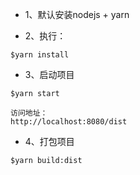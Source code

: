 *  1、默认安装nodejs + yarn

*  2、执行：

```install
$yarn install
```

*  3、启动项目

```start
$yarn start

访问地址：
http://localhost:8080/dist
```

*  4、打包项目

```build
$yarn build:dist
```
